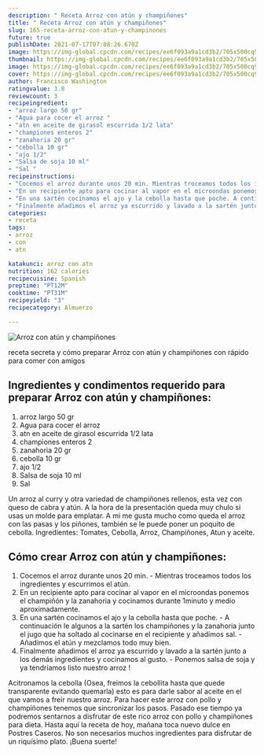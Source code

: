 ```yaml
---
description: " Receta Arroz con atún y champiñones"
title: " Receta Arroz con atún y champiñones"
slug: 165-receta-arroz-con-atun-y-champinones
future: true
publishDate: 2021-07-17T07:08:26.670Z
image: https://img-global.cpcdn.com/recipes/ee6f093a9a1cd3b2/705x500cq90/arroz-con-atun-y-champinones-foto-principal.jpg
thumbnail: https://img-global.cpcdn.com/recipes/ee6f093a9a1cd3b2/705x500cq90/arroz-con-atun-y-champinones-foto-principal.jpg
image: https://img-global.cpcdn.com/recipes/ee6f093a9a1cd3b2/705x500cq90/arroz-con-atun-y-champinones-foto-principal.jpg
cover: https://img-global.cpcdn.com/recipes/ee6f093a9a1cd3b2/705x500cq90/arroz-con-atun-y-champinones-foto-principal.jpg
author: Francisco Washington
ratingvalue: 3.8
reviewcount: 3
recipeingredient:
- "arroz largo 50 gr"
- "Agua para cocer el arroz "
- "atn en aceite de girasol escurrida 1/2 lata"
- "championes enteros 2"
- "zanahoria 20 gr"
- "cebolla 10 gr"
- "ajo 1/2"
- "Salsa de soja 10 ml"
- "Sal "
recipeinstructions:
- "Cocemos el arroz durante unos 20 min. Mientras troceamos todos los ingredientes y escurrimos el atún."
- "En un recipiente apto para cocinar al vapor en el microondas ponemos el champiñón y la zanahoria y cocinamos durante 1minuto y medio aproximadamente."
- "En una sartén cocinamos el ajo y la cebolla hasta que poche. A continuación le algunos a la sartén los champiñones y la zanahoria junto el jugo que ha soltado al cocinarse en el recipiente y añadimos sal. Añadimos el atún y mezclamos todo muy bien."
- "Finalmente añadimos el arroz ya escurrido y lavado a la sartén junto a los demás ingredientes y cocinamos al gusto. Ponemos salsa de soja y ya tendríamos listo nuestro arroz !"
categories:
- receta
tags:
- arroz
- con
- atn

katakunci: arroz con atn 
nutrition: 162 calories
recipecuisine: Spanish
preptime: "PT12M"
cooktime: "PT31M"
recipeyield: "3"
recipecategory: Almuerzo

---
```



![Arroz con atún y champiñones](https://img-global.cpcdn.com/recipes/ee6f093a9a1cd3b2/705x500cq90/arroz-con-atun-y-champinones-foto-principal.jpg)

receta secreta y cómo preparar Arroz con atún y champiñones con rápido para comer con amigos

<!--inarticleads1-->

## Ingredientes y condimentos requerido para preparar Arroz con atún y champiñones:

1. arroz largo 50 gr
1. Agua para cocer el arroz 
1. atn en aceite de girasol escurrida 1/2 lata
1. championes enteros 2
1. zanahoria 20 gr
1. cebolla 10 gr
1. ajo 1/2
1. Salsa de soja 10 ml
1. Sal 

Un arroz al curry y otra variedad de champiñones rellenos, esta vez con queso de cabra y atún. A la hora de la presentación queda muy chulo si usas un molde para emplatar. A mi me gusta mucho como queda el arroz con las pasas y los piñones, también se le puede poner un poquito de cebolla. Ingredientes: Tomates, Cebolla, Arroz, Champiñones, Atun y aceite. 

<!--inarticleads2-->

## Cómo crear Arroz con atún y champiñones:

1. Cocemos el arroz durante unos 20 min. - Mientras troceamos todos los ingredientes y escurrimos el atún.
1. En un recipiente apto para cocinar al vapor en el microondas ponemos el champiñón y la zanahoria y cocinamos durante 1minuto y medio aproximadamente.
1. En una sartén cocinamos el ajo y la cebolla hasta que poche. - A continuación le algunos a la sartén los champiñones y la zanahoria junto el jugo que ha soltado al cocinarse en el recipiente y añadimos sal. - Añadimos el atún y mezclamos todo muy bien.
1. Finalmente añadimos el arroz ya escurrido y lavado a la sartén junto a los demás ingredientes y cocinamos al gusto. - Ponemos salsa de soja y ya tendríamos listo nuestro arroz !


Acitronamos la cebolla (Osea, freimos la cebollita hasta que quede transparente evitando quemarla) esto es para darle sabor al aceite en el que vamos a freir nuestro arroz. Para hacer este arroz con pollo y champiñones tenemos que sincronizar los pasos. Pasado ese tiempo ya podremos sentarnos a disfrutar de este rico arroz con pollo y champiñones para dieta. Hasta aquí la receta de hoy, mañana toca nuevo dulce en Postres Caseros. No son necesarios muchos ingredientes para disfrutar de un riquísimo plato. 
¡Buena suerte!

